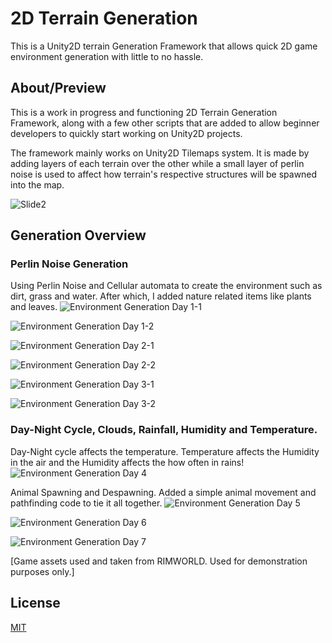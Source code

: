 # 2D Terrain Generation

This is a Unity2D terrain Generation Framework that allows quick 2D game environment generation with little to no hassle.

## About/Preview
This is a work in progress and functioning 2D Terrain Generation Framework, along with a few other scripts that are added to allow beginner developers to quickly start working on Unity2D projects.

The framework mainly works on Unity2D Tilemaps system. It is made by adding layers of each terrain over the other while a small layer of perlin noise is used to affect how terrain's respective structures will be spawned into the map.

![Slide2](https://user-images.githubusercontent.com/75195899/153038566-e4f08af5-7138-414d-b1bf-9a58c8ad9f52.JPG)

## Generation Overview
### Perlin Noise Generation
Using Perlin Noise and Cellular automata to create the environment such as dirt, grass and water. After which, I added nature related items like plants and leaves.
![Environment Generation Day 1-1](https://user-images.githubusercontent.com/75195899/132948924-5322f749-ff2d-4a7d-90bc-c8aeb3571763.jpeg)

![Environment Generation Day 1-2](https://user-images.githubusercontent.com/75195899/132948932-5cda8e18-55dd-4b0e-8499-0e5d218196ec.jpeg)

![Environment Generation Day 2-1](https://user-images.githubusercontent.com/75195899/132948934-8b8de155-016b-4e5e-b9da-8a3bd806c72c.jpeg)

![Environment Generation Day 2-2](https://user-images.githubusercontent.com/75195899/132948936-c5aa7bf7-c422-4c87-bb8e-cc3d63280c5f.jpeg)

![Environment Generation Day 3-1](https://user-images.githubusercontent.com/75195899/132948939-a5cc451d-0d58-43b9-b434-747ae7c7f30f.jpeg)

![Environment Generation Day 3-2](https://user-images.githubusercontent.com/75195899/132948943-8e2e7224-0905-474e-9afc-97229c3dd496.jpeg)

### Day-Night Cycle, Clouds, Rainfall, Humidity and Temperature.
Day-Night cycle affects the temperature. Temperature affects the Humidity in the air and the Humidity affects the how often in rains!
![Environment Generation Day 4](https://user-images.githubusercontent.com/75195899/132948946-ff21ca2d-464a-4c56-8208-c26fab734eeb.jpeg)

Animal Spawning and Despawning. Added a simple animal movement and pathfinding code to tie it all together.
![Environment Generation Day 5](https://user-images.githubusercontent.com/75195899/132948947-811b6eb7-dca5-424e-9f2f-1343b6efe499.jpeg)

![Environment Generation Day 6](https://user-images.githubusercontent.com/75195899/132948950-a26c21bb-e1ca-4d01-b021-fa126fab1ba3.jpeg)

![Environment Generation Day 7](https://user-images.githubusercontent.com/75195899/132948952-e27b11ed-8c53-483a-9f44-e174ea931cfb.jpeg)

[Game assets used and taken from RIMWORLD. Used for demonstration purposes only.]

## License
[MIT](https://choosealicense.com/licenses/mit/)


